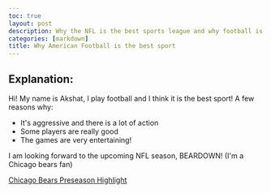 ```yaml
---
toc: true
layout: post
description: Why the NFL is the best sports league and why football is the best sport to play
categories: [markdown]
title: Why American Football is the best sport
---
```

## Explanation:

Hi! My name is Akshat, I play football and I think it is the best sport!
A few reasons why:

- It's aggressive and there is a lot of action
- Some players are really good 
- The games are very entertaining!

I am looking forward to the upcoming NFL season, BEARDOWN! (I'm a Chicago bears fan)

<a href="https://www.chicagobears.com/video/highlights-bears-at-seahawks-2022-preseason-week-2">Chicago Bears Preseason Highlight</a>

